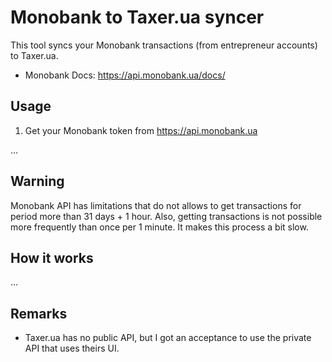 # Monobank to Taxer.ua syncer

This tool syncs your Monobank transactions (from entrepreneur accounts) to Taxer.ua.

* Monobank Docs: https://api.monobank.ua/docs/

## Usage

1. Get your Monobank token from https://api.monobank.ua

...

## Warning

Monobank API has limitations that do not allows to get transactions for period more than 31 days + 1 hour.
Also, getting transactions is not possible more frequently than once per 1 minute. It makes this process a bit slow.

## How it works

...

## Remarks

* Taxer.ua has no public API, but I got an acceptance to use the private API that uses theirs UI.